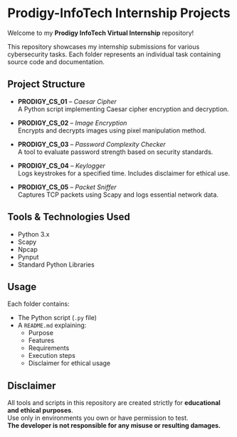 # Prodigy-InfoTech Internship Projects

Welcome to my **Prodigy InfoTech Virtual Internship** repository!

This repository showcases my internship submissions for various cybersecurity tasks. Each folder represents an individual task containing source code and documentation.


## Project Structure

- **PRODIGY_CS_01** – *Caesar Cipher*  
  A Python script implementing Caesar cipher encryption and decryption.

- **PRODIGY_CS_02** – *Image Encryption*  
  Encrypts and decrypts images using pixel manipulation method.

- **PRODIGY_CS_03** – *Password Complexity Checker*  
  A tool to evaluate password strength based on security standards.

- **PRODIGY_CS_04** – *Keylogger*  
  Logs keystrokes for a specified time. Includes disclaimer for ethical use.

- **PRODIGY_CS_05** – *Packet Sniffer*  
  Captures TCP packets using Scapy and logs essential network data.


## Tools & Technologies Used

- Python 3.x  
- Scapy
- Npcap 
- Pynput  
- Standard Python Libraries  


## Usage

Each folder contains:

- The Python script (`.py` file)
- A `README.md` explaining:
  - Purpose
  - Features
  - Requirements
  - Execution steps
  - Disclaimer for ethical usage


## Disclaimer

All tools and scripts in this repository are created strictly for **educational and ethical purposes**.  
Use only in environments you own or have permission to test.  
**The developer is not responsible for any misuse or resulting damages.**
